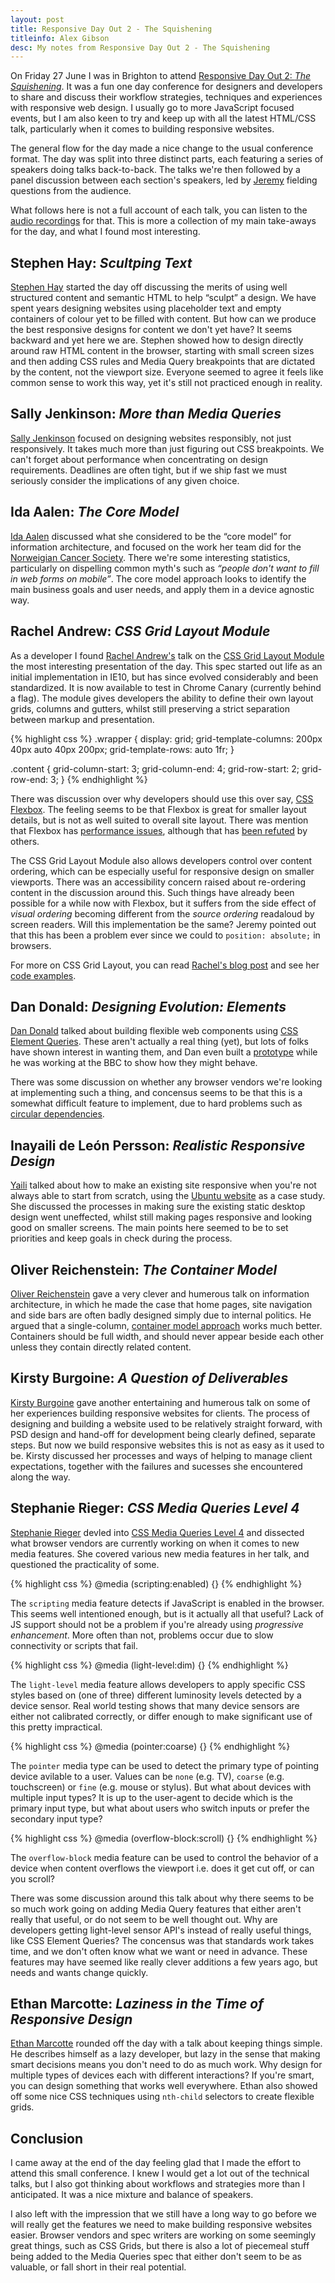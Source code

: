 ```yaml
---
layout: post
title: Responsive Day Out 2 - The Squishening
titleinfo: Alex Gibson
desc: My notes from Responsive Day Out 2 - The Squishening
---
```


On Friday 27 June I was in Brighton to attend [Responsive Day Out 2: *The Squishening*](http://responsiveconf.com/). It was a fun one day conference for designers and developers to share and discuss their workflow strategies, techniques and experiences with responsive web design. I usually go to more JavaScript focused events, but I am also keen to try and keep up with all the latest HTML/CSS talk, particularly when it comes to building responsive websites.

The general flow for the day made a nice change to the usual conference format. The day was split into three distinct parts, each featuring a series of speakers doing talks back-to-back. The talks we're then followed by a panel discussion between each section's speakers, led by [Jeremy](http://adactio.com/) fielding questions from the audience.

What follows here is not a full account of each talk, you can listen to the [audio recordings](http://huffduffer.com/adactio/tags/responsiveconf2) for that. This is more a collection of my main take-aways for the day, and what I found most interesting.

Stephen Hay: *Scultping Text*
----------------------------

[Stephen Hay](http://www.the-haystack.com/) started the day off discussing the merits of using well structured content and semantic HTML to help “sculpt” a design. We have spent years designing websites using placeholder text and empty containers of colour yet to be filled with content. But how can we produce the best responsive designs for content we don't yet have? It seems backward and yet here we are. Stephen showed how to design directly around raw HTML content in the browser, starting with small screen sizes and then adding CSS rules and Media Query breakpoints that are dictated by the content, not the viewport size. Everyone seemed to agree it feels like common sense to work this way, yet it's still not practiced enough in reality.

Sally Jenkinson: *More than Media Queries*
-----------------------------------------

[Sally Jenkinson](http://www.sallyjenkinson.co.uk/) focused on designing websites responsibly, not just responsively. It takes much more than just figuring out CSS breakpoints. We can't forget about performance when concentrating on design requirements. Deadlines are often tight, but if we ship fast we must seriously consider the implications of any given choice.

Ida Aalen: *The Core Model*
-------------------------

[Ida Aalen](http://iallenkelhet.no/) discussed what she considered to be the “core model” for information architecture, and focused on the work her team did for the [Norweigian Cancer Society](https://kreftforeningen.no/). There we're some interesting statistics, particularly on dispelling common myth's such as *“people don't want to fill in web forms on mobile”*. The core model approach looks to identify the main business goals and user needs, and apply them in a device agnostic way.

Rachel Andrew: *CSS Grid Layout Module*
---------------------------------------

As a developer I found [Rachel Andrew's](http://www.rachelandrew.co.uk/) talk on the [CSS Grid Layout Module](http://dev.w3.org/csswg/css-grid/) the most interesting presentation of the day. This spec started out life as an initial implementation in IE10, but has since evolved considerably and been standardized. It is now available to test in Chrome Canary (currently behind a flag). The module gives developers the ability to define their own layout grids, columns and gutters, whilst still preserving a strict separation between markup and presentation.

{% highlight css %}
.wrapper {
    display: grid;
    grid-template-columns: 200px 40px auto 40px 200px;
    grid-template-rows: auto 1fr;
}

.content {
    grid-column-start: 3;
    grid-column-end: 4;
    grid-row-start: 2;
    grid-row-end: 3;
}
{% endhighlight %}

There was discussion over why developers should use this over say, [CSS Flexbox](http://www.w3.org/TR/css3-flexbox/). The feeling seems to be that Flexbox is great for smaller layout details, but is not as well suited to overall site layout. There was mention that Flexbox has [performance issues](http://www.smashingmagazine.com/2013/05/23/building-the-new-financial-times-web-app-a-case-study/), although that has [been refuted](http://updates.html5rocks.com/2013/10/Flexbox-layout-isn-t-slow) by others.

The CSS Grid Layout Module also allows developers control over content ordering, which can be especially useful for responsive design on smaller viewports. There was an accessibility concern raised about re-ordering content in the discussion around this. Such things have already been possible for a while now with Flexbox, but it suffers from the side effect of *visual ordering* becoming different from the *source ordering* readaloud by screen readers. Will this implementation be the same? Jeremy pointed out that this has been a problem ever since we could to `position: absolute;` in browsers.

For more on CSS Grid Layout, you can read [Rachel's blog post](http://rachelandrew.co.uk/archives/2014/06/27/css-grid-layout-getting-to-grips-with-the-chrome-implementation/) and see her [code examples](http://rachelandrew.co.uk/presentations/css-grid).

Dan Donald: *Designing Evolution: Elements*
-------------------------------------------

[Dan Donald](http://hereinthehive.com/) talked about building flexible web components using [CSS Element Queries](http://ianstormtaylor.com/media-queries-are-a-hack/). These aren't actually a real thing (yet), but lots of folks have shown interest in wanting them, and Dan even built a [prototype](https://github.com/bbc-sport/responsive-modules) while he was working at the BBC to show how they might behave.

There was some discussion on whether any browser vendors we're looking at implementing such a thing, and concensus seems to be that this is a somewhat difficult feature to implement, due to hard problems such as [circular dependencies](http://www.xanthir.com/b4PR0).

Inayaili de León Persson: *Realistic Responsive Design*
----------------------------------------------------

[Yaili](http://yaili.com/) talked about how to make an existing site responsive when you're not always able to start from scratch, using the [Ubuntu website](http://www.ubuntu.com/) as a case study. She discussed the processes in making sure the existing static desktop design went uneffected, whilst still making pages responsive and looking good on smaller screens. The main points here seemed to be to set priorities and keep goals in check during the process.

Oliver Reichenstein: *The Container Model*
------------------------------------------

[Oliver Reichenstein](http://ia.net/) gave a very clever and humerous talk on information architecture, in which he made the case that home pages, site navigation and side bars are often badly designed simply due to internal politics. He argued that a single-column, [container model approach](http://next.theguardian.com/blog/container-model-blended-content/) works much better. Containers should be full width, and should never appear beside each other unless they contain directly related content.

Kirsty Burgoine: *A Question of Deliverables*
---------------------------------------------

[Kirsty Burgoine](http://www.kirstyburgoine.co.uk/) gave another entertaining and humerous talk on some of her experiences building responsive websites for clients. The process of designing and building a website used to be relatively straight forward, with PSD design and hand-off for development being clearly defined, separate steps. But now we build responsive websites this is not as easy as it used to be. Kirsty discussed her processes and ways of helping to manage client expectations, together with the failures and sucesses she encountered along the way.

Stephanie Rieger: *CSS Media Queries Level 4*
---------------------------------------------

[Stephanie Rieger](http://yiibu.com/) devled into [CSS Media Queries Level 4](http://dev.w3.org/csswg/mediaqueries4/) and dissected what browser vendors are currently working on when it comes to new media features. She covered various new media features in her talk, and questioned the practicality of some.

{% highlight css %}
@media (scripting:enabled) {}
{% endhighlight %}

The `scripting` media feature detects if JavaScript is enabled in the browser. This seems well intentioned enough, but is it actually all that useful? Lack of JS support should not be a problem if you're already using *progressive enhancement*. More often than not, problems occur due to slow connectivity or scripts that fail.

{% highlight css %}
@media (light-level:dim) {}
{% endhighlight %}

The `light-level` media feature allows developers to apply specific CSS styles based on (one of three) different luminosity levels detected by a device sensor. Real world testing shows that many device sensors are either not calibrated correctly, or differ enough to make significant use of this pretty impractical.

{% highlight css %}
@media (pointer:coarse) {}
{% endhighlight %}

The `pointer` media type can be used to detect the primary type of pointing device avilable to a user. Values can be `none` (e.g. TV), `coarse` (e.g. touchscreen) or `fine` (e.g. mouse or stylus). But what about devices with multiple input types? It is up to the user-agent to decide which is the primary input type, but what about users who switch inputs or prefer the secondary input type?

{% highlight css %}
@media (overflow-block:scroll) {}
{% endhighlight %}

The `overflow-block` media feature can be used to control the behavior of a device when content overflows the viewport i.e. does it get cut off, or can you scroll?

There was some discussion around this talk about why there seems to be so much work going on adding Media Query features that either aren't really that useful, or do not seem to be well thought out. Why are developers getting light-level sensor API's instead of really useful things, like CSS Element Queries? The concensus was that standards work takes time, and we don't often know what we want or need in advance. These features may have seemed like really clever additions a few years ago, but needs and wants change quickly.

Ethan Marcotte: *Laziness in the Time of Responsive Design*
-----------------------------------------------------------

[Ethan Marcotte](http://ethanmarcotte.com/) rounded off the day with a talk about keeping things simple. He describes himself as a lazy developer, but lazy in the sense that making smart decisions means you don't need to do as much work. Why design for multiple types of devices each with different interactions? If you're smart, you can design something that works well everywhere. Ethan also showed off some nice CSS techniques using `nth-child` selectors to create flexible grids.

Conclusion
----------

I came away at the end of the day feeling glad that I made the effort to attend this small conference. I knew I would get a lot out of the technical talks, but I also got thinking about workflows and strategies more than I anticipated. It was a nice mixture and balance of speakers.

I also left with the impression that we still have a long way to go before we will really get the features we need to make building responsive websites easier. Browser vendors and spec writers are working on some seemingly great things, such as CSS Grids, but there is also a lot of piecemeal stuff being added to the Media Queries spec that either don't seem to be as valuable, or fall short in their real potential.
